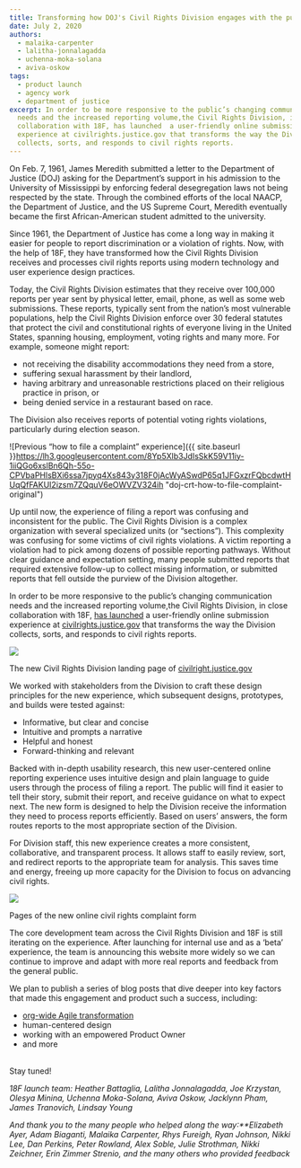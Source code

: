 ```yaml
---
title: Transforming how DOJ's Civil Rights Division engages with the public
date: July 2, 2020
authors:
  - malaika-carpenter
  - lalitha-jonnalagadda
  - uchenna-moka-solana
  - aviva-oskow
tags:
  - product launch
  - agency work
  - department of justice
excerpt: In order to be more responsive to the public’s changing communication
  needs and the increased reporting volume,the Civil Rights Division, in close
  collaboration with 18F, has launched  a user-friendly online submission
  experience at civilrights.justice.gov that transforms the way the Division
  collects, sorts, and responds to civil rights reports.
---
```

On Feb. 7, 1961, James Meredith submitted a letter to the Department of Justice (DOJ) asking for the Department’s support in his admission to the University of Mississippi by enforcing federal desegregation laws not being respected by the state. Through the combined efforts of the local NAACP, the Department of Justice, and the US Supreme Court, Meredith eventually became the first African-American student admitted to the university.

Since 1961, the Department of Justice has come a long way in making it easier for people to report discrimination or a violation of rights. Now, with the help of 18F, they have transformed how the Civil Rights Division receives and processes civil rights reports using modern technology and user experience design practices.

Today, the Civil Rights Division estimates that they receive over 100,000 reports per year sent by physical letter, email, phone, as well as some web submissions. These reports, typically sent from the nation’s most vulnerable populations, help the Civil Rights Division enforce over 30 federal statutes that protect the civil and constitutional rights of everyone living in the United States, spanning housing, employment, voting rights and many more. For example, someone might report:

* not receiving the disability accommodations they need from a store,
* suffering sexual harassment by their landlord,
* having arbitrary and unreasonable restrictions placed on their religious practice in prison, or
* being denied service in a restaurant based on race.

The Division also receives reports of potential voting rights violations, particularly during election season.

![Previous “how to file a complaint” experience]({{ site.baseurl }}https://lh3.googleusercontent.com/8Yp5Xlb3JdIsSkK59V11iy-1iiQGo6xslBn6Qh-55o-CPVbaPHlsBXi6ssa7jpyq4Xs843y318F0jAcWyASwdP65q1JFGxzrFQbcdwtHUqQfFAKUI2izsm7ZQquV6eOWVZV324ih "doj-crt-how-to-file-complaint-original")

Up until now, the experience of filing a report was confusing and inconsistent for the public. The Civil Rights Division is a complex organization with several specialized units (or “sections”). This complexity was confusing for some victims of civil rights violations. A victim reporting a violation had to pick among dozens of possible reporting pathways. Without clear guidance and expectation setting, many people submitted reports that required extensive follow-up to collect missing information, or submitted reports that fell outside the purview of the Division altogether.

In order to be more responsive to the public’s changing communication needs and the increased reporting volume,the Civil Rights Division, in close collaboration with 18F, [has launched](https://www.justice.gov/opa/pr/department-justice-announces-launch-civil-rights-reporting-portal) a user-friendly online submission experience at [civilrights.justice.gov](https://civilrights.justice.gov/) that transforms the way the Division collects, sorts, and responds to civil rights reports.

[![](https://lh3.googleusercontent.com/POeAJeyhfpaoFg0ob6biEgh5ZG9w4SveL43xQUQxAHy2R7HFuCqTt6Scd0wIfWEK7CSqdOYnpmnFa6OXwq75lvdfjn2JonUC0gOwfQuEfM4R6h6RUdCz01yObLd3YCV3BvAbMZnO)](https://civilrights.justice.gov/)

The new Civil Rights Division landing page of [civilright.justice.gov](https://civilrights.justice.gov/)

We worked with stakeholders from the Division to craft these design principles for the new experience, which subsequent designs, prototypes, and builds were tested against:

* Informative, but clear and concise
* Intuitive and prompts a narrative
* Helpful and honest
* Forward-thinking and relevant

Backed with in-depth usability research, this new user-centered online reporting experience uses intuitive design and plain language to guide users through the process of filing a report. The public will find it easier to tell their story, submit their report, and receive guidance on what to expect next. The new form is designed to help the Division receive the information they need to process reports efficiently. Based on users’ answers, the form routes reports to the most appropriate section of the Division.

For Division staff, this new experience creates a more consistent, collaborative, and transparent process. It allows staff to easily review, sort, and redirect reports to the appropriate team for analysis. This saves time and energy, freeing up more capacity for the Division to focus on advancing civil rights.

[![](https://lh5.googleusercontent.com/h8Tt07ApaAYdREq8hSGihPtibeWIck0_79zouu_nMeQ6m4R4jzNxdwq1irRKikKOdFsGRZuF73qpjP7o35AlszXn5O16A0rbguFfG83KhWnMru1gL--LoKZAUMP_gBtX-Wbg1L1s)](https://civilrights.justice.gov/report/)

Pages of the new online civil rights complaint form

The core development team across the Civil Rights Division and 18F is still iterating on the experience. After launching for internal use and as a ‘beta’ experience, the team is announcing this website more widely so we can continue to improve and adapt with more real reports and feedback from the general public.

We plan to publish a series of blog posts that dive deeper into key factors that made this engagement and product such a success, including:

* [org-wide Agile transformation](https://docs.google.com/document/d/1WJcyWU9kuffWkRAwLjkQAZjnHc-pUs0V9vjk5jr5k0k/edit#heading=h.uz22mu3e74ez)
* human-centered design
* working with an empowered Product Owner
* and more

\
Stay tuned!

*18F launch team: Heather Battaglia, Lalitha Jonnalagadda, Joe Krzystan, Olesya Minina, Uchenna Moka-Solana, Aviva Oskow, Jacklynn Pham, James Tranovich, Lindsay Young*

*And thank you to the many people who helped along the way:\*\*Elizabeth Ayer, Adam Biaganti, Malaika Carpenter, Rhys Fureigh, Ryan Johnson, Nikki Lee, Dan Perkins, Peter Rowland, Alex Soble, Julie Strothman, Nikki Zeichner, Erin Zimmer Strenio, and the many others who provided feedback*